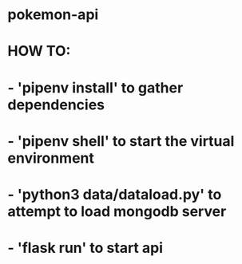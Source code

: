 # pokemon-api

# HOW TO:
# - 'pipenv install' to gather dependencies
# - 'pipenv shell' to start the virtual environment
# - 'python3 data/dataload.py' to attempt to load mongodb server
# - 'flask run' to start api